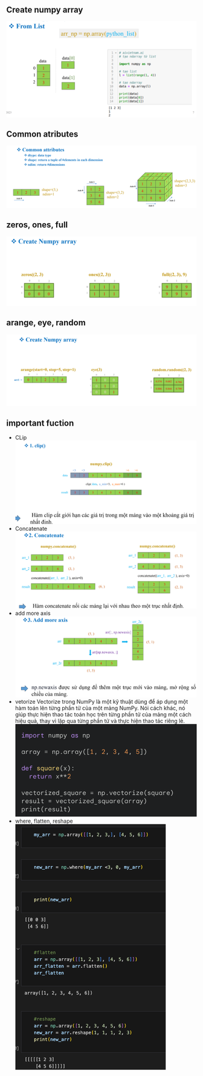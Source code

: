 ## Create numpy array
![alt text](image.png)
## Common atributes
![alt text](image-1.png)
## zeros, ones, full
![alt text](image-2.png)
## arange, eye, random
![alt text](image-3.png)
## important fuction
- CLip
![alt text](image-4.png)
- Concatenate
![alt text](image-5.png)
- add more axis
![alt text](image-6.png)
- vetorize
Vectorize trong NumPy là một kỹ thuật dùng để áp dụng một hàm toán lên từng phần tử của một mảng NumPy. Nói cách khác, nó giúp thực hiện thao tác toán học trên từng phần tử của mảng một cách hiệu quả, thay vì lặp qua từng phần tử và thực hiện thao tác riêng lẻ.
![alt text](image-7.png)
- where, flatten, reshape
![alt text](image-8.png)